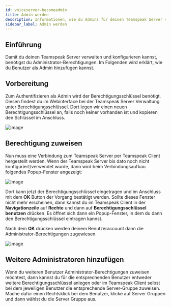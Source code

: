 ```yaml
---
id: voiceserver-becomeadmin
title: Admin werden
description: Informationen, wie du Admins für deinen Teamspeak Server von ZAP-Hosting erstellst und zuweist - ZAP-Hosting.com Dokumentation
sidebar_label: Admin werden
---
```


## Einführung

Damit du deinen Teamspeak Server verwalten und konfigurieren kannst, benötigst du Administrator-Berechtigungen. Im Folgenden wird erklärt, wie du Benutzer als Admin hinzufügen kannst. 



## Vorbereitung

Zum Authentifizieren als Admin wird der Berechtigungsschlüssel benötigt. Diesen findest du im Webinterface bei der Teamspeak Server Verwaltung unter Berechtigungsschlüssel. Dort legen wir einen neuen Berechtigungsschlüssel an, falls noch keiner vorhanden ist und kopieren den Schlüssel im Anschluss.

![image](https://user-images.githubusercontent.com/13604413/159177460-262d7773-f8b2-42bd-9cd2-044c995a38a8.png)



## Berechtigung zuweisen

Nun muss eine Verbindung zum Teamspeak Server per Teamspeak Client hergestellt werden. Wenn der Teamspeak Server bis dato noch nicht konfiguriert/verwendet wurde, dann wird beim Verbindungsaufbau folgendes Popup-Fenster angezeigt:

![image](https://user-images.githubusercontent.com/13604413/159177467-1575b23f-3434-43fe-9e5f-6a1c999337be.png)



Dort kann jetzt der Berechtigungsschlüssel eingetragen und im Anschluss mit dem **OK** Button der Vorgang bestätigt werden. Sollte dieses Fenster nicht mehr erscheinen, dann kannst du im Teamspeak Client in der **Navigationzeile** auf **Rechte** und dann auf **Berechtigungsschlüssel benutzen** drücken. Es öffnet sich dann ein Popup-Fenster, in dem du dann den Berechtigungsschlüssel eintragen kannst. 

Nach dem **OK** drücken werden deinem Benutzeraccount dann die Administrator-Berechtigungen zugewiesen. 

![image](https://user-images.githubusercontent.com/13604413/159177468-4913fa61-d37e-4ae8-8cab-4191fde5ef93.png)


## Weitere Administratoren hinzufügen

Wenn du weiteren Benutzer Administrator-Berechtigungen zuweisen möchtest, dann kannst du für die entsprechenden Benutzer entweder weitere Berechtigungsschlüssel anlegen oder im Teamspeak Client selbst bei dem jeweiligen Benutzer die entsprechende Server-Gruppe zuweisen. Mache dafür einen Rechtsklick bei dem Benutzer, klicke auf Server Gruppen und dann wählst du die Server Gruppe aus. 
